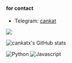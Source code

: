 #### for contact



- Telegram: [cankat](https://t.me/cankat)



![](https://komarev.com/ghpvc/?username=cankatx)

![cankatx's GitHub stats](https://github-readme-stats.vercel.app/api?username=cankatx&amp;show_icons=true&amp;theme=dark#gh-dark-mode-only)

![Python](https://img.shields.io/badge/Python-14354C?style=for-the-badge&logo=python&logoColor=white) ![Javascript](https://img.shields.io/badge/JavaScript-323330?style=for-the-badge&logo=javascript&logoColor=F7DF1E)



